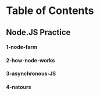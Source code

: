 # Table of Contents
## Node.JS Practice

#### 1-node-farm
#### 2-how-node-works
#### 3-asynchronous-JS
#### 4-natours
